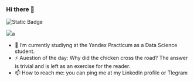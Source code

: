 ### Hi there 👋
<a href="https://www.linkedin.com/in/zluvsand/](https://www.linkedin.com/in/sergey-kuroptev-0015402a2/)](https://img.shields.io/badge/TELEGRAM-%40SKuroptev?style=flat&logo=telegram&labelColor=white&color=black
)"></a>

![Static Badge](https://img.shields.io/badge/TELEGRAM-%40SKuroptev?style=flat&logo=telegram&color=grey)




<a href="https://img.shields.io/badge/Telegram-2CA5E0?style=for-the-badge&logo=telegram&logoColor=white">
    <img src="https://img.shields.io/badge/LINKEDIN-12100E?logo=linkedin&color=282A36&logoColor=white" /></a>a


- 🌱 I’m currently studiyng at the Yandex Practicum as a Data Science student.
- ⚡ Auestion of the day: Why did the chicken cross the road? The answer is trivial and is left as an exercise for the reader.
- 📫 How to reach me: you can ping me at my LinkedIn profile or Tlegram
<!--
**mrBrain101/mrBrain101** is a ✨ _special_ ✨ repository because its `README.md` (this file) appears on your GitHub profile.

Here are some ideas to get you started:

- 🔭 I’m currently 

- 👯 I’m looking to collaborate on ...
- 🤔 I’m looking for help with ...
- 💬 Ask me about ...
- 📫 How to reach me: ...
- 😄 Pronouns: ...

-->
